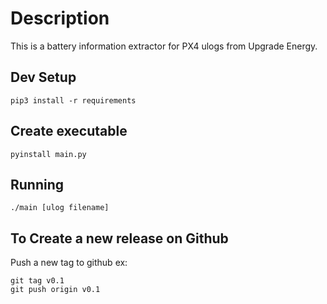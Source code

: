 # Description
This is a battery information extractor for PX4 ulogs from Upgrade Energy.

## Dev Setup
`pip3 install -r requirements`

## Create executable
`pyinstall main.py`

## Running
`./main [ulog filename]`

## To Create a new release on Github
Push a new tag to github
ex:
```
git tag v0.1
git push origin v0.1
```